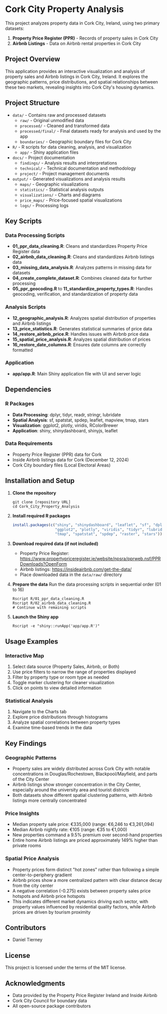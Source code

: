 # Cork City Property Analysis

This project analyzes property data in Cork City, Ireland, using two primary datasets:

1. **Property Price Register (PPR)** - Records of property sales in Cork City
2. **Airbnb Listings** - Data on Airbnb rental properties in Cork City

## Project Overview

This application provides an interactive visualization and analysis of property sales and Airbnb listings in Cork City, Ireland. It explores the geographic patterns, price distributions, and spatial relationships between these two markets, revealing insights into Cork City's housing dynamics.

## Project Structure

- `data/` - Contains raw and processed datasets
  - `raw/` - Original unmodified data
  - `processed/` - Cleaned and transformed data
  - `processed/final/` - Final datasets ready for analysis and used by the app
  - `boundaries/` - Geographic boundary files for Cork City
- `R/` - R scripts for data cleaning, analysis, and visualization
  - `app/` - Shiny application files
- `docs/` - Project documentation
  - `findings/` - Analysis results and interpretations
  - `technical/` - Technical documentation and methodology
  - `project/` - Project management documents
- `output/` - Generated visualizations and analysis results
  - `maps/` - Geographic visualizations
  - `statistics/` - Statistical analysis outputs
  - `visualizations/` - Charts and diagrams
  - `price_maps/` - Price-focused spatial visualizations
  - `logs/` - Processing logs

## Key Scripts

### Data Processing Scripts

- **01_ppr_data_cleaning.R**: Cleans and standardizes Property Price Register data
- **02_airbnb_data_cleaning.R**: Cleans and standardizes Airbnb listings data
- **03_missing_data_analysis.R**: Analyzes patterns in missing data for datasets
- **04_create_complete_dataset.R**: Combines cleaned data for further processing
- **05_ppr_geocoding.R** to **11_standardize_property_types.R**: Handles geocoding, verification, and standardization of property data

### Analysis Scripts

- **12_geographic_analysis.R**: Analyzes spatial distribution of properties and Airbnb listings
- **13_price_statistics.R**: Generates statistical summaries of price data
- **14_restore_airbnb_price.R**: Handles issues with Airbnb price data
- **15_spatial_price_analysis.R**: Analyzes spatial distribution of prices
- **16_restore_date_columns.R**: Ensures date columns are correctly formatted

### Application

- **app/app.R**: Main Shiny application file with UI and server logic

## Dependencies

### R Packages

- **Data Processing**: dplyr, tidyr, readr, stringr, lubridate
- **Spatial Analysis**: sf, spatstat, spdep, leaflet, mapview, tmap, stars
- **Visualization**: ggplot2, plotly, viridis, RColorBrewer
- **Application**: shiny, shinydashboard, shinyjs, leaflet

### Data Requirements

- Property Price Register (PPR) data for Cork
- Inside Airbnb listings data for Cork (December 12, 2024)
- Cork City boundary files (Local Electoral Areas)

## Installation and Setup

1. **Clone the repository**
   ```
   git clone [repository URL]
   cd Cork_City_Property_Analysis
   ```

2. **Install required R packages**
   ```R
   install.packages(c("shiny", "shinydashboard", "leaflet", "sf", "dplyr", 
                      "ggplot2", "plotly", "viridis", "tidyr", "lubridate",
                      "tmap", "spatstat", "spdep", "raster", "stars"))
   ```

3. **Download required data (if not included)**
   - Property Price Register: https://www.propertypriceregister.ie/website/npsra/pprweb.nsf/PPRDownloads?OpenForm
   - Airbnb listings: https://insideairbnb.com/get-the-data/
   - Place downloaded data in the `data/raw/` directory

4. **Prepare the data**
   Run the data processing scripts in sequential order (01 to 16)
   ```
   Rscript R/01_ppr_data_cleaning.R
   Rscript R/02_airbnb_data_cleaning.R
   # Continue with remaining scripts
   ```

5. **Launch the Shiny app**
   ```
   Rscript -e "shiny::runApp('app/app.R')"
   ```

## Usage Examples

### Interactive Map

1. Select data source (Property Sales, Airbnb, or Both)
2. Use price filters to narrow the range of properties displayed
3. Filter by property type or room type as needed
4. Toggle marker clustering for cleaner visualization
5. Click on points to view detailed information

### Statistical Analysis

1. Navigate to the Charts tab
2. Explore price distributions through histograms
3. Analyze spatial correlations between property types
4. Examine time-based trends in the data

## Key Findings

### Geographic Patterns

- Property sales are widely distributed across Cork City with notable concentrations in Douglas/Rochestown, Blackpool/Mayfield, and parts of the City Center
- Airbnb listings show stronger concentration in the City Center, especially around the university area and tourist districts
- Both datasets show different spatial clustering patterns, with Airbnb listings more centrally concentrated

### Price Insights

- Median property sale price: €335,000 (range: €6,246 to €3,261,094)
- Median Airbnb nightly rate: €105 (range: €35 to €1,000)
- New properties command a 9.5% premium over second-hand properties
- Entire home Airbnb listings are priced approximately 149% higher than private rooms

### Spatial Price Analysis

- Property prices form distinct "hot zones" rather than following a simple center-to-periphery gradient
- Airbnb prices show a more centralized pattern with clear distance decay from the city center
- A negative correlation (-0.275) exists between property sales price hotspots and Airbnb price hotspots
- This indicates different market dynamics driving each sector, with property values influenced by residential quality factors, while Airbnb prices are driven by tourism proximity

## Contributors

- Daniel Tierney

## License

This project is licensed under the terms of the MIT license.

## Acknowledgments

- Data provided by the Property Price Register Ireland and Inside Airbnb
- Cork City Council for boundary data
- All open-source package contributors 